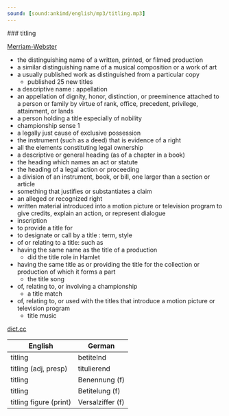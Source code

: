 ```yaml
---
sound: [sound:ankimd/english/mp3/titling.mp3]
---
```


\### titling

[Merriam-Webster](https://www.merriam-webster.com/dictionary/titling)

- the distinguishing name of a written, printed, or filmed production
- a similar distinguishing name of a musical composition or a work of art
- a usually published work as distinguished from a particular copy
    - published 25 new titles
- a descriptive name : appellation
- an appellation of dignity, honor, distinction, or preeminence attached to a person or family by virtue of rank, office, precedent, privilege, attainment, or lands
- a person holding a title especially of nobility
- championship sense 1
- a legally just cause of exclusive possession
- the instrument (such as a deed) that is evidence of a right
- all the elements constituting legal ownership
- a descriptive or general heading (as of a chapter in a book)
- the heading which names an act or statute
- the heading of a legal action or proceeding
- a division of an instrument, book, or bill, one larger than a section or article
- something that justifies or substantiates a claim
- an alleged or recognized right
- written material introduced into a motion picture or television program to give credits, explain an action, or represent dialogue
- inscription
- to provide a title for
- to designate or call by a title : term, style
- of or relating to a title: such as
- having the same name as the title of a production
    - did the title role in Hamlet
- having the same title as or providing the title for the collection or production of which it forms a part
    - the title song
- of, relating to, or involving a championship
    - a title match
- of, relating to, or used with the titles that introduce a motion picture or television program
    - title music

[dict.cc](https://www.dict.cc/titling)

| English        | German       |
| -------------- | ------------ |
| titling | betitelnd |
| titling (adj, presp) | titulierend |
| titling | Benennung (f) |
| titling | Betitelung (f) |
| titling figure (print) | Versalziffer (f) |
